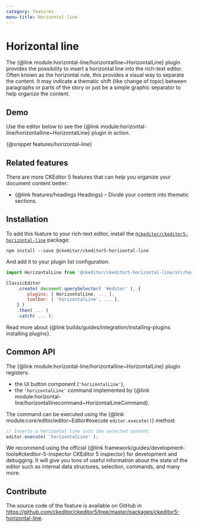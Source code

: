 ```yaml
---
category: features
menu-title: Horizontal line
---
```


# Horizontal line

The {@link module:horizontal-line/horizontalline~HorizontalLine} plugin provides the possibility to insert a horizontal line into the rich-text editor. Often known as the horizontal rule, this provides a visual way to separate the content. It may indicate a thematic shift (like change of topic) between paragraphs or parts of the story or just be a simple graphic separator to help organize the content.

## Demo

Use the editor below to see the {@link module:horizontal-line/horizontalline~HorizontalLine} plugin in action.

{@snippet features/horizontal-line}

## Related features

There are more CKEditor 5 features that can help you organize your document content better:
* {@link features/headings Headings} &ndash; Divide your content into thematic sections.

## Installation

To add this feature to your rich-text editor, install the [`@ckeditor/ckeditor5-horizontal-line`](https://www.npmjs.com/package/@ckeditor/ckeditor5-horizontal-line) package:

```plaintext
npm install --save @ckeditor/ckeditor5-horizontal-line
```

And add it to your plugin list configuration:

```js
import HorizontalLine from '@ckeditor/ckeditor5-horizontal-line/src/horizontalline';

ClassicEditor
	.create( document.querySelector( '#editor' ), {
		plugins: [ HorizontalLine, ... ],
		toolbar: [ 'horizontalLine', ... ],
	} )
	.then( ... )
	.catch( ... );
```

<info-box info>
	Read more about {@link builds/guides/integration/installing-plugins installing plugins}.
</info-box>

## Common API

The {@link module:horizontal-line/horizontalline~HorizontalLine} plugin registers:
* the UI button component (`'horizontalLine'`),
* the `'horizontalLine'` command implemented by {@link module:horizontal-line/horizontallinecommand~HorizontalLineCommand}.

The command can be executed using the {@link module:core/editor/editor~Editor#execute `editor.execute()`} method:

```js
// Inserts a horizontal line into the selected content.
editor.execute( 'horizontalLine' );
```

<info-box>
	We recommend using the official {@link framework/guides/development-tools#ckeditor-5-inspector CKEditor 5 inspector} for development and debugging. It will give you tons of useful information about the state of the editor such as internal data structures, selection, commands, and many more.
</info-box>

## Contribute

The source code of the feature is available on GitHub in https://github.com/ckeditor/ckeditor5/tree/master/packages/ckeditor5-horizontal-line.
